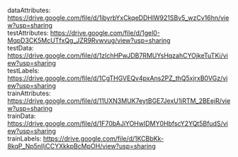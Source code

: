dataAttributes: https://drive.google.com/file/d/1ibyrbYxCkqeDDHlW921SBv5_wzCv16hn/view?usp=sharing \
testAttributes: https://drive.google.com/file/d/1gel0-MqpD3CK5McUTfxQg_JZR9Rvwvug/view?usp=sharing \
testData: https://drive.google.com/file/d/1zIchHPwJDB7RMUYsHqzahCYOjkeTuTKi/view?usp=sharing \
testLabels: https://drive.google.com/file/d/1CgTHGVEQv4pxAns2PZ_thQ5xjrxB0VGz/view?usp=sharing \
trainAttributes: https://drive.google.com/file/d/11UXN3MUK7eytBGE7JexU1iRTM_2BEejR/view?usp=sharing \
trainData: https://drive.google.com/file/d/1F70bAJiYOHwIDMY0HbfscY2YQt5BfudS/view?usp=sharing \
trainLabels: https://drive.google.com/file/d/1KCBbKk-8kqP_Np5nlljCCYXkkpBcMpOH/view?usp=sharing
